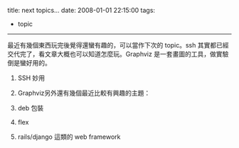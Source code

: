 title: next topics…
date: 2008-01-01 22:15:00
tags: 
- topic
---

最近有幾個東西玩完後覺得還蠻有趣的，可以當作下次的 topic。ssh 其實都已經交代完了，看文章大概也可以知道怎麼玩。Graphviz 是一套畫圖的工具，做實驗倒是蠻好用的。

1.  SSH 妙用
2.  Graphviz另外還有幾個最近比較有興趣的主題：

1.  deb 包裝
2.  flex
3.  rails/django 這類的 web framework